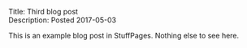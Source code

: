 Title: Third blog post                                                         
Description: Posted 2017-05-03                                                 
                                                                               
This is an example blog post in StuffPages. Nothing else to see here.
